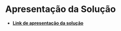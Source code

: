 # Apresentação da Solução

* [**Link de apresentação da solução**](https://drive.google.com/file/d/1rxLsU-2hKvIEawGma_xdZk4qcpQuoydZ/view?usp=sharing)
